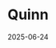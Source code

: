 ---  
layout: startup_page  
title: "Quinn"  
id: "quinnadvisor.com"  
permalink: "/quinnquinnadvisor.com06242025/"  
website: "https://www.quinnadvisor.com/"  
funding_round: "Seed"  
funding_amount: "$11M"  
investors: "Viola Fintech"  
about: "Quinn is an AI-driven financial planning and advice platform that helps financial institutions deliver personalized wealth advice at scale. The platform embeds within financial platforms, offering real-time and bespoke advice to every client, thereby democratizing access to financial guidance."  
markets: "Fintech, AI"  
hq: "New York, New York, United States"  
founded_year: ""  
linkedin: ""  
twitter: ""  
instagram: ""  
facebook: ""  
crunchbase: ""  
pitchbook: ""  

date_display: "24-Jun-2025"  
date: "2025-06-24"

# SEO Optimization  
meta_title: "Quinn - Seed Funding ($11M)"  
meta_description: "Quinn, Quinn is an AI-driven financial planning and advice platform that helps financial institutions deliver personalized wealth advice at scale. The platfo..."  
meta_keywords: "Quinn, Fintech, AI, Seed funding"  
canonical_url: "https://startup.projectstartups.com/quinnquinnadvisor.com06242025/"  
---